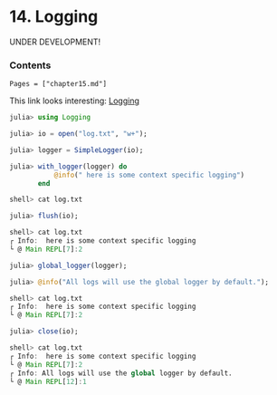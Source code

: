 # 14. Logging

UNDER DEVELOPMENT!

### Contents

```@contents
Pages = ["chapter15.md"]
```

This link looks interesting:
[Logging](https://discourse.julialang.org/t/how-to-save-logging-output-to-a-log-file/14004/5)

```julia
julia> using Logging

julia> io = open("log.txt", "w+");

julia> logger = SimpleLogger(io);

julia> with_logger(logger) do
           @info(" here is some context specific logging")
       end

shell> cat log.txt

julia> flush(io);

shell> cat log.txt
┌ Info:  here is some context specific logging
└ @ Main REPL[7]:2

julia> global_logger(logger);

julia> @info("All logs will use the global logger by default.");

shell> cat log.txt
┌ Info:  here is some context specific logging
└ @ Main REPL[7]:2

julia> close(io);

shell> cat log.txt
┌ Info:  here is some context specific logging
└ @ Main REPL[7]:2
┌ Info: All logs will use the global logger by default.
└ @ Main REPL[12]:1
```
